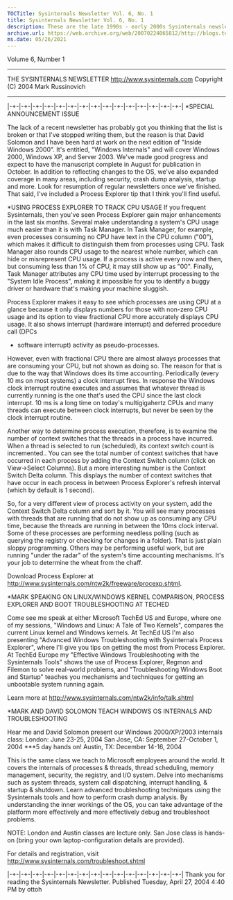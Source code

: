 ```yaml
---
TOCTitle: Sysinternals Newsletter Vol. 6, No. 1
title: Sysinternals Newsletter Vol. 6, No. 1
description: These are the late 1990s - early 2000s Sysinternals newsletters written by Mark
archive.url: https://web.archive.org/web/20070224065812/http://blogs.technet.com/sysinternals/archive/2004/04/27/452830.aspx
ms.date: 05/26/2021
---
```


Volume 6, Number 1
**********************************************************
THE SYSINTERNALS NEWSLETTER
http://www.sysinternals.com
Copyright (C) 2004 Mark Russinovich
**********************************************************

|-+-|-+-|-+-|-+-|-+-|-+-|-+-|-+-|-+-|-+-|-+-|-+-|-+-|-+-|-+-|
*SPECIAL ANNOUNCEMENT ISSUE

The lack of a recent newsletter has probably got you thinking that the list
is broken or that I've stopped writing them, but the reason is that David
Solomon and I have been hard at work on the next edition of "Inside Windows
2000". It's entitled, "Windows Internals" and will cover Windows 2000,
Windows XP, and Server 2003. We've made good progress and expect to have the
manuscript complete in August for publication in October. In addition to
reflecting changes to the OS, we've also expanded coverage in many areas,
including security, crash dump analysis, startup and more. Look for
resumption of regular newsletters once we've finished. That said, I've
included a Process Explorer tip that I think you'll find useful.

*USING PROCESS EXPLORER TO TRACK CPU USAGE
If you frequent Sysinternals, then you've seen Process Explorer gain major
enhancements in the last six months. Several make understanding a system's
CPU usage much easier than it is with Task Manager. In Task Manager, for
example, even processes consuming no CPU have text in the CPU column ("00"),
which makes it difficult to distinguish them from processes using CPU. Task
Manager also rounds CPU usage to the nearest whole number, which can hide or
misrepresent CPU usage. If a process is active every now and then, but
consuming less than 1% of CPU, it may still show up as "00". Finally, Task
Manager attributes any CPU time used by interrupt processing to the "System
Idle Process", making it impossible for you to identify a buggy driver or
hardware that's making your machine sluggish.

Process Explorer makes it easy to see which processes are using CPU at a
glance because it only displays numbers for those with non-zero CPU usage
and its option to view fractional CPU more accurately displays CPU usage. It
also shows interrupt (hardware interrupt) and deferred procedure call (DPCs
- software interrupt) activity as pseudo-processes.

However, even with fractional CPU there are almost always processes that are
consuming your CPU, but not shown as doing so. The reason for that is due to
the way that Windows does its time accounting. Periodically (every 10 ms on
most systems) a clock interrupt fires. In response the Windows clock
interrupt routine executes and assumes that whatever thread is currently
running is the one that's used the CPU since the last clock interrupt. 10 ms
is a long time on today's multigigahertz CPUs and many threads can execute
between clock interrupts, but never be seen by the clock interrupt routine.

Another way to determine process execution, therefore, is to examine the
number of context switches that the threads in a process have incurred. When
a thread is selected to run (scheduled), its context switch count is
incremented.. You can see the total number of context switches that have
occurred in each process by adding the Context Switch column (click on
View->Select Columns). But a more interesting number is the Context Switch
Delta column. This displays the number of context switches that have occur
in each process in between Process Explorer's refresh interval (which by
default is 1 second).

So, for a very different view of process activity on your system, add the
Context Switch Delta column and sort by it. You will see many processes with
threads that are running that do not show up as consuming any CPU time,
because the threads are running in between the 10ms clock interval. Some of
these processes are performing needless polling (such as querying the
registry or checking for changes in a folder). That is just plain sloppy
programming. Others may be performing useful work, but are running "under
the radar" of the system's time accounting mechanisms. It's your job to
determine the wheat from the chaff.

Download Process Explorer at
http://www.sysinternals.com/ntw2k/freeware/procexp.shtml.

*MARK SPEAKING ON LINUX/WINDOWS KERNEL COMPARISON, PROCESS EXPLORER AND BOOT
TROUBLESHOOTING AT TECHED

Come see me speak at either Microsoft TechEd US and Europe, where one of my
sessions, "Windows and Linux: A Tale of Two Kernels", compares the current
Linux kernel and Windows kernels. At TechEd US I'm also presenting "Advanced
Windows Troubleshooting with Sysinternals Process Explorer", where I'll give
you tips on getting the most from Process Explorer. At TechEd Europe my
"Effective Windows Troubleshooting with the Sysinternals Tools" shows the
use of Process Explorer, Regmon and Filemon to solve real-world problems,
and "Troubleshooting Windows Boot and Startup" teaches you mechanisms and
techniques for getting an unbootable system running again.

Learn more at http://www.sysinternals.com/ntw2k/info/talk.shtml

*MARK AND DAVID SOLOMON TEACH WINDOWS OS INTERNALS AND TROUBLESHOOTING

Hear me and David Solomon present our Windows 2000/XP/2003 internals class:
London: June 23-25, 2004
San Jose, CA: September 27-October 1, 2004 ***5 day hands on!
Austin, TX: December 14-16, 2004

This is the same class we teach to Microsoft employees around the world. It
covers the internals of processes & threads, thread scheduling, memory
management, security, the registry, and I/O system. Delve into mechanisms
such as system threads, system call dispatching, interrupt handling, &
startup & shutdown. Learn advanced troubleshooting techniques using the
Sysinternals tools and how to perform crash dump analysis. By understanding
the inner workings of the OS, you can take advantage of the platform more
effectively and more effectively debug and troubleshoot problems.

NOTE: London and Austin classes are lecture only. San Jose class is hands-on
(bring your own laptop-configuration details are provided).

For details and registration, visit
http://www.sysinternals.com/troubleshoot.shtml


|-+-|-+-|-+-|-+-|-+-|-+-|-+-|-+-|-+-|-+-|-+-|-+-|-+-|-+-|-+-|
Thank you for reading the Sysinternals Newsletter.
Published Tuesday, April 27, 2004 4:40 PM by ottoh
